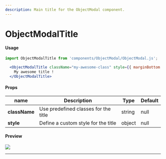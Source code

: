 ```yaml
---
description: Main title for the ObjectModal component.
---
```


# ObjectModalTitle

#### Usage

```jsx
import ObjectModalTitle from 'components/ObjectModal/ObjectModal.js';
```

```jsx
  <ObjectModalTitle className="my-awesome-class" style={{ marginBottom: 0 }}>
    My awesome title !
  </ObjectModalTitle>
```

####

#### Props

| **name**      | **Description**                      | **Type** | **Default** |
| ------------- | ------------------------------------ | -------- | ----------- |
| **className** | Use predefined classes for the title | string   | null        |
| **style**     | Define a custom style for the title  | object   | null        |

####

#### Preview

![](../../../.gitbook/assets/capture-decran-de-2020-07-17-17-48-56.png)

****

